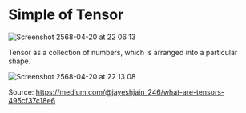 # Simple of Tensor

![Screenshot 2568-04-20 at 22 06 13](https://github.com/user-attachments/assets/5145137c-7c2d-4e02-97ff-04449e5b488d)

Tensor as a collection of numbers, which is arranged into a particular shape.

![Screenshot 2568-04-20 at 22 13 08](https://github.com/user-attachments/assets/045f7cea-1ac4-4db6-9f0c-ddd06c60a753)

Source: https://medium.com/@jayeshjain_246/what-are-tensors-495cf37c18e6
